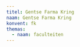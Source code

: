 ```yaml
---
titel: Gentse Farma Kring
naam: Gentse Farma Kring
konvent: fk
themas:
  - naam: faculteiten
---
```

